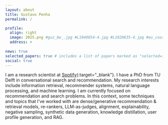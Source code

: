 ```yaml
---
layout: about
title: Gustavo Penha
permalink: /

profile:
  align: right
  image: 2025.png #guz_bw_.jpg #L1040654-4.jpg #L1020635-4.jpg #eu_casa_2.jpg #DSCF1350.jpg #eu_barcelona.jpg
  address: >
    
news: true
selected_papers: true # includes a list of papers marked as "selected={true}"
social: true
---
```


I am a research scientist at [Spotify](https://research.atspotify.com/){:target="_blank"}. I have a PhD from TU Delft in conversational search and recommendation. My research interests include information retrieval, recommender systems, natural language processing, and machine learning. I am currently focused on recommendation and search problems. In this context, some techniques and topics that I've worked with are dense/generative recommendation & retrieval models, re-rankers, LLM-as-judges, alignment, explainability, negative sampling, synthetic data generation, knowledge distillation, user profile generation, and RAG.